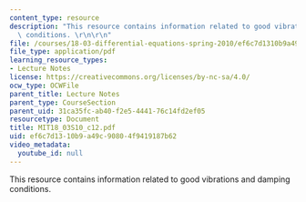 ```yaml
---
content_type: resource
description: "This resource contains information related to good vibrations and damping\
  \ conditions. \r\n\r\n"
file: /courses/18-03-differential-equations-spring-2010/ef6c7d1310b9a49c90804f9419187b62_MIT18_03S10_c12.pdf
file_type: application/pdf
learning_resource_types:
- Lecture Notes
license: https://creativecommons.org/licenses/by-nc-sa/4.0/
ocw_type: OCWFile
parent_title: Lecture Notes
parent_type: CourseSection
parent_uid: 31ca35fc-ab40-f2e5-4441-76c14fd2ef05
resourcetype: Document
title: MIT18_03S10_c12.pdf
uid: ef6c7d13-10b9-a49c-9080-4f9419187b62
video_metadata:
  youtube_id: null
---
```

This resource contains information related to good vibrations and damping conditions. 

